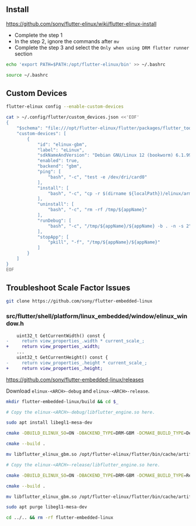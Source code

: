 ## Install

https://github.com/sony/flutter-elinux/wiki/flutter-elinux-install

* Complete the step 1
* In the step 2, ignore the commands after `mv`
* Complete the step 3 and select the `Only when using DRM flutter runner` section
```bash
echo 'export PATH=$PATH:/opt/flutter-elinux/bin' >> ~/.bashrc

source ~/.bashrc
```

## Custom Devices

```bash
flutter-elinux config --enable-custom-devices

cat > ~/.config/flutter/custom_devices.json <<'EOF'
{
    "$schema": "file:///opt/flutter-elinux/flutter/packages/flutter_tools/static/custom-devices.schema.json",
    "custom-devices": [
        {
            "id": "elinux-gbm",
            "label": "eLinux",
            "sdkNameAndVersion": "Debian GNU/Linux 12 (bookworm) 6.1.99",
            "enabled": true,
            "backend": "gbm",
            "ping": [
                "bash", "-c", "test -e /dev/dri/card0"
            ],
            "install": [
                "bash", "-c", "cp -r $(dirname ${localPath})/elinux/arm64/debug/bundle /tmp/${appName}"
            ],
            "uninstall": [
                "bash", "-c", "rm -rf /tmp/${appName}"
            ],
            "runDebug": [
                "bash", "-c", "/tmp/${appName}/${appName} -b . -n -s 2"
            ],
            "stopApp": [
                "pkill", "-f", "/tmp/${appName}/${appName}"
            ]
        }
    ]
}
EOF
```

## Troubleshoot Scale Factor Issues

```bash
git clone https://github.com/sony/flutter-embedded-linux
```

### src/flutter/shell/platform/linux_embedded/window/elinux_window.h
```diff
    uint32_t GetCurrentWidth() const {
-     return view_properties_.width * current_scale_;
+     return view_properties_.width;
    ...
    uint32_t GetCurrentHeight() const {
-     return view_properties_.height * current_scale_;
+     return view_properties_.height;
```

https://github.com/sony/flutter-embedded-linux/releases

Download `elinux-<ARCH>-debug` and `elinux-<ARCH>-release`.

```bash
mkdir flutter-embedded-linux/build && cd $_

# Copy the elinux-<ARCH>-debug/libflutter_engine.so here.

sudo apt install libegl1-mesa-dev

cmake -DBUILD_ELINUX_SO=ON -DBACKEND_TYPE=DRM-GBM -DCMAKE_BUILD_TYPE=Debug ..

cmake --build .

mv libflutter_elinux_gbm.so /opt/flutter-elinux/flutter/bin/cache/artifacts/engine/elinux-<ARCH>-debug/libflutter_elinux_gbm.so

# Copy the elinux-<ARCH>-release/libflutter_engine.so here.

cmake -DBUILD_ELINUX_SO=ON -DBACKEND_TYPE=DRM-GBM -DCMAKE_BUILD_TYPE=Release ..

cmake --build .

mv libflutter_elinux_gbm.so /opt/flutter-elinux/flutter/bin/cache/artifacts/engine/elinux-<ARCH>-release/libflutter_elinux_gbm.so

sudo apt purge libegl1-mesa-dev

cd ../.. && rm -rf flutter-embedded-linux
```
